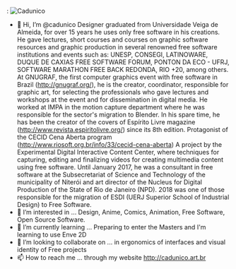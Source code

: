 : <img src="https://i0.wp.com/cadunico.art.br/wp-content/uploads/2016/02/24578284001_d0cfb46713_o.jpg?resize=1024%2C682&ssl=1" alt="Cadunico" width="whatever" height="whatever"> 
- 👋 Hi, I’m @cadunico
Designer graduated from Universidade Veiga de Almeida, for over 15 years he uses only free software in his creations. He gave lectures, short courses and courses on graphic software resources and graphic production in several renowned free software institutions and events such as: UNESP, CONSEGI, LATINOWARE, DUQUE DE CAXIAS FREE SOFTWARE FORUM, PONTON DA ECO - UFRJ, SOFTWARE MARATHON FREE BACK REDONDA, RIO +20, among others. At GNUGRAF, the first computer graphics event with free software in Brazil (http://gnugraf.org/), he is the creator, coordinator, responsible for graphic art, for selecting the professionals who gave lectures and workshops at the event and for dissemination in digital media. He worked at IMPA in the motion capture department where he was responsible for the sector's migration to Blender. In his spare time, he has been the creator of the covers of Espírito Livre magazine (http://www.revista.espiritolivre.org/) since its 8th edition.
Protagonist of the CECID Cena Aberta program (http://www.riosoft.org.br/info/33/cecid-cena-aberta) A project by the Experimental Digital Interactive Content Center, where techniques for capturing, editing and finalizing videos for creating multimedia content using free software. Until January 2017, he was a consultant in free software at the Subsecretariat of Science and Technology of the municipality of Niterói and art director of the Nucleus for Digital Production of the State of Rio de Janeiro (NPD). 2018 was one of those responsible for the migration of ESDI (UERJ Superior School of Industrial Design) to Free Software.
- 👀 I’m interested in ...
Design, Anime, Comics, Animation, Free Software, Open Source Software.
- 🌱 I’m currently learning ...
Preparing to enter the Masters and I'm learning to use Enve 2D
- 💞️ I’m looking to collaborate on ...
in ergonomics of interfaces and visual identity of Free projects
- 📫 How to reach me ...
through my website http://cadunico.art.br

<!---
cadunico/cadunico is a ✨ special ✨ repository because its `README.md` (this file) appears on your GitHub profile.
You can click the Preview link to take a look at your changes.
--->
